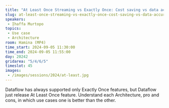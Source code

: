 ```yaml
---
title: "At Least Once Streaming vs Exactly Once: Cost saving vs data accuracy"
slug: at-least-once-streaming-vs-exactly-once-cost-saving-vs-data-accuracy
speakers:
 - Ihaffa Murtopo
topics:
 - Use case
 - Architecture
room: Hamina (MP4)
time_start: 2024-09-05 11:30:00
time_end: 2024-09-05 11:55:00
day: 20242
gridarea: "5/4/6/5"
timeslot: 45
images:
 - /images/sessions/2024/at-least.jpg 
---
```


Dataflow has always supported only Exactly Once features, but Dataflow just release At Least Once feature. Understand each Architecture, pro and cons, in which use cases one is better than the other.